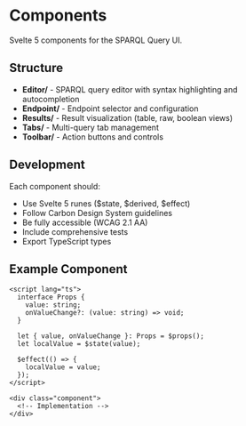 # Components

Svelte 5 components for the SPARQL Query UI.

## Structure

- **Editor/** - SPARQL query editor with syntax highlighting and autocompletion
- **Endpoint/** - Endpoint selector and configuration
- **Results/** - Result visualization (table, raw, boolean views)
- **Tabs/** - Multi-query tab management
- **Toolbar/** - Action buttons and controls

## Development

Each component should:
- Use Svelte 5 runes ($state, $derived, $effect)
- Follow Carbon Design System guidelines
- Be fully accessible (WCAG 2.1 AA)
- Include comprehensive tests
- Export TypeScript types

## Example Component

```svelte
<script lang="ts">
  interface Props {
    value: string;
    onValueChange?: (value: string) => void;
  }
  
  let { value, onValueChange }: Props = $props();
  let localValue = $state(value);
  
  $effect(() => {
    localValue = value;
  });
</script>

<div class="component">
  <!-- Implementation -->
</div>
```
